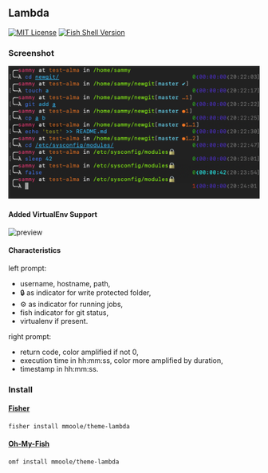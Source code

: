 ## Lambda

[![MIT License](https://img.shields.io/badge/license-MIT-007EC7.svg?style=flat-square)](/LICENSE)
[![Fish Shell Version](https://img.shields.io/badge/fish-v3.3.0-007EC7.svg?style=flat-square)](http://fishshell.com)


### Screenshot

<p align="center">
<img src="https://raw.githubusercontent.com/mmoole/theme-lambda/master/screenshot.png">
</p>

#### Added VirtualEnv Support
![preview](http://i.imgur.com/fWurs47.png)


#### Characteristics

left prompt:
* username, hostname, path,
* 🔒 as indicator for write protected folder,
* ⚙️ as indicator for running jobs,
* fish indicator for git status,
* virtualenv if present.

right prompt:
* return code, color amplified if not 0,
* execution time in hh:mm:ss, color more amplified by duration,
* timestamp in hh:mm:ss.

### Install

#### [Fisher]

```fish
fisher install mmoole/theme-lambda
```

#### [Oh-My-Fish]

```fish
omf install mmoole/theme-lambda
```

[Fisher]: https://github.com/jorgebucaran/fisher
[Oh-My-Fish]: https://github.com/oh-my-fish/oh-my-fish
